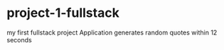 # project-1-fullstack
 my first fullstack project
 Application generates random quotes within 12 seconds
